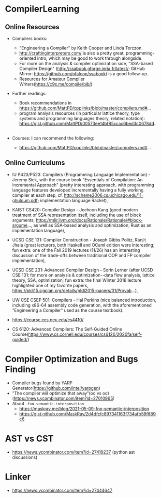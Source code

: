 # CompilerLearning

## Online Resources

* Compilers books: 
  - "Engineering a Compiler" by Keith Cooper and Linda Torczon. 
  - http://craftinginterpreters.com/ is also a pretty great, programming-oriented intro, which may be good to work through alongside. 
  - For more on the analysis & compiler optimization side, "SSA-based Compiler Design" (http://ssabook.gforge.inria.fr/latest/; GitHub Mirror: https://github.com/pfalcon/ssabook) is a good follow-up.
  - Resources for Amateur Compiler Writers(https://c9x.me/compile/bib/)

* Further readings: 
  - Book recommendations in https://github.com/MattPD/cpplinks/blob/master/compilers.md#... 
  - program analysis resources (in particular lattice theory, type systems and programming languages theory, related notation): https://gist.github.com/MattPD/00573ee14bf85ccac6bed3c0678dd...

* Courses: I can recommend the following: 

  - https://github.com/MattPD/cpplinks/blob/master/compilers.md#...

## Online Curriculums
- IU P423/P523: Compilers (Programming Language Implementation) - Jeremy Siek, with the course book "Essentials of Compilation: An Incremental Approach" (pretty interesting approach, with programming language features developed incrementally having a fully working compiler at each step, cf. http://scheme2006.cs.uchicago.edu/11-ghuloum.pdf; implementation language Racket),

- KAIST CS420: Compiler Design - Jeehoon Kang (good modern treatment of SSA representation itself, including the use of block arguments, https://mlir.llvm.org/docs/Rationale/Rationale/#block-argume..., as well as SSA-based analysis and optimization; Rust as an implementation language),

- UCSD CSE 131: Compiler Construction - Joseph Gibbs Politz, Ranjit Jhala (great lecturers, both Haskell and OCaml edition were interesting; fun extra: one of the Fall 2019 lectures (11/26) has an interesting discussion of the trade-offs between traditional OOP and FP compiler implementation),

- UCSD CSE 231: Advanced Compiler Design - Sorin Lerner (after UCSD CSE 131: for more on analysis & optimization--data flow analysis, lattice theory, SSA, optimization; fun extra: the final Winter 2018 lecture highlighted one of my favorite papers, https://pldi15.sigplan.org/details/pldi2015-papers/31/Provab...),

- UW CSE CSEP 501: Compilers - Hal Perkins (nice balanced introduction, including x86-64 assembly code generation, with the aforementioned "Engineering a Compiler" used as the course textbook). 

- https://course.ccs.neu.edu/cs4410/

- CS 6120: Advanced Compilers: The Self-Guided Online Course(https://www.cs.cornell.edu/courses/cs6120/2020fa/self-guided/)
  
# Compiler Optimization and Bugs Finding

  - Compiler bugs found by YARP Generator(https://github.com/intel/yarpgen)
  - "The compiler wiil optimize that away"(oo vs od)(https://news.ycombinator.com/item?id=27010965)
  - About `-fno-semantic-interposition`
    * https://maskray.me/blog/2021-05-09-fno-semantic-interposition
    * https://gist.github.com/MaskRay/2d4dfcfc897341163f734afb59f689c6

# AST vs CST
  - https://news.ycombinator.com/item?id=27419237 (python ast discussions)

# Linker 
  - https://news.ycombinator.com/item?id=27444647
